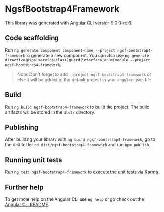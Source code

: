 # NgsfBootstrap4Framework

This library was generated with [Angular CLI](https://github.com/angular/angular-cli) version 9.0.0-rc.6.

## Code scaffolding

Run `ng generate component component-name --project ngsf-bootstrap4-framework` to generate a new component. You can also use `ng generate directive|pipe|service|class|guard|interface|enum|module --project ngsf-bootstrap4-framework`.
> Note: Don't forget to add `--project ngsf-bootstrap4-framework` or else it will be added to the default project in your `angular.json` file. 

## Build

Run `ng build ngsf-bootstrap4-framework` to build the project. The build artifacts will be stored in the `dist/` directory.

## Publishing

After building your library with `ng build ngsf-bootstrap4-framework`, go to the dist folder `cd dist/ngsf-bootstrap4-framework` and run `npm publish`.

## Running unit tests

Run `ng test ngsf-bootstrap4-framework` to execute the unit tests via [Karma](https://karma-runner.github.io).

## Further help

To get more help on the Angular CLI use `ng help` or go check out the [Angular CLI README](https://github.com/angular/angular-cli/blob/master/README.md).
